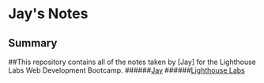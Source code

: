 # Jay's Notes
## Summary

##This repository contains all of the notes taken by [Jay] for the Lighthouse Labs Web Development Bootcamp.
######[Jay](https://github.com/kimjaehu)
######[Lighthouse Labs](https://lighthouselabs.ca/)